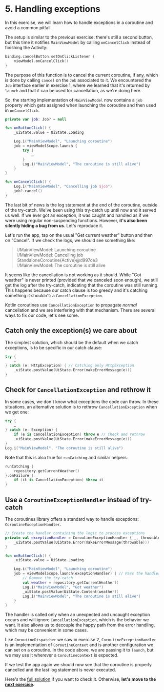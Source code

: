 # 5. Handling exceptions

In this exercise, we will learn how to handle exceptions in a coroutine and avoid a common pitfall.

The setup is similar to the previous exercise: there's still a second button, but this time it notifies `MainViewModel`
by calling `onCancelClick` instead of finishing the Activity:

```kotlin
binding.cancelButton.setOnClickListener {
    viewModel.onCancelClick()
}
```

The purpose of this function is to cancel the current coroutine, if any, which is done by calling `cancel` on the `Job`
associated to it. We encountered the `Job` interface earlier in exercise 1, where we learned that it's returned by
`launch` and that it can be used for cancellation, as we're doing here.

So, the starting implementation of `MainViewModel` now contains a `job` property which gets assigned when launching the
coroutine and then used in `onCancelClick`.

```kotlin
private var job: Job? = null

fun onButtonClick() {
    _uiState.value = UiState.Loading

    Log.i("MainViewModel", "Launching coroutine")
    job = viewModelScope.launch {
        try {
            …
        }
        Log.i("MainViewModel", "The coroutine is still alive")
    }
}

fun onCancelClick() {
    Log.i("MainViewModel", "Cancelling job $job")
    job?.cancel()
}
```

The last bit of news is the log statement at the end of the coroutine, outside of the try-catch. We've been using this
try-catch up until now and it served us well. If we ever got an exception, it was caught and handled as if we were using
regular non-suspending functions. However, **it's also been silently hiding a bug from us**. Let's reproduce it.

Let's run the app, tap on the usual "Get current weather" button and then on "Cancel". If we check the logs, we should
see something like:

> I/MainViewModel: Launching coroutine  
> I/MainViewModel: Cancelling job StandaloneCoroutine{Active}@d997ce3  
> I/MainViewModel: The coroutine is still alive

It seems like the cancellation is not working as it should. While "Got weather" is never printed (provided that we
canceled soon enough), we still get the log after the try-catch, indicating that the coroutine was still running. This
happens because our catch clause is too greedy and it's catching something it shouldn't: a `CancellationException`.

Kotlin coroutines use `CancellationException` to propagate _normal_ cancellation and we are interfering with that
mechanism. There are several ways to fix our code, let's see some.

## Catch only the exception(s) we care about

The simplest solution, which should be the default when we catch exceptions, is to be specific in our catch clause:

```kotlin
try {
    …
} catch (e: HttpException) { // Catching only HttpException
    _uiState.postValue(UiState.Error(makeErrorMessage(e)))
}
```

## Check for `CancellationException` and rethrow it

In some cases, we don't know what exceptions the code can throw. In these situations, an alternative solution is to
rethrow `CancellationException` when we get one:

```kotlin
try {
    …
} catch (e: Exception) {
    if (e is CancellationException) throw e // Check and rethrow
    _uiState.postValue(UiState.Error(makeErrorMessage(e)))
}
Log.i("MainViewModel", "The coroutine is still alive")
```

Note that this is also true for `runCatching` and similar helpers:

```kotlin
runCatching {
    repository.getCurrentWeather()
}.onFailure {
    if (it is CancellationException) throw it
}

```

## Use a `CoroutineExceptionHandler` instead of try-catch

The coroutines library offers a standard way to handle exceptions: `CoroutineExceptionHandler`.

```kotlin
// Create the handler containing the logic to process exceptions
private val exceptionHandler = CoroutineExceptionHandler { _, throwable ->
    _uiState.postValue(UiState.Error(makeErrorMessage(throwable)))
}

fun onButtonClick() {
    _uiState.value = UiState.Loading

    Log.i("MainViewModel", "Launching coroutine")
    job = viewModelScope.launch(exceptionHandler) { // Pass the handler
        // Remove the try-catch
        val weather = repository.getCurrentWeather()
        Log.i("MainViewModel", "Got weather")
        _uiState.postValue(UiState.Content(weather))
        Log.i("MainViewModel", "The coroutine is still alive")
    }
}
```

The handler is called only when an unexpected and uncaught exception occurs and will ignore `CancellationException`,
which is the behavior we want. It also allows us to decouple the happy path from the error handling, which may be
convenient in some cases.

Like `CoroutineDispatcher` we saw in exercise 2, `CoroutineExceptionHandler` is an implementation of `CoroutineContext`
and is another configuration we can set on a coroutine. In the code above, we are passing it to `launch`, but we may use
it wherever a `CoroutineContext` is expected.

If we test the app again we should now see that the coroutine is properly cancelled and the last log statement is never
executed.

Here's the [full solution](../../tree/05-solution) if you want to check it. Otherwise, **let's move to the
[next exercise](../../tree/06-cooperative_cancellation).**
